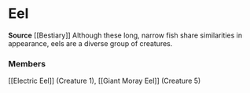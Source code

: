﻿---
creature_family: Eel
id: '40'
name: Eel
rarity: Common
source: '[[DATABASE/source/Bestiary|Bestiary]]'
trait: null
type: Creature Family

---
# Eel

**Source** [[Bestiary]]
Although these long, narrow fish share similarities in appearance, eels are a diverse group of creatures.

### Members

[[Electric Eel]] (Creature 1), [[Giant Moray Eel]] (Creature 5)